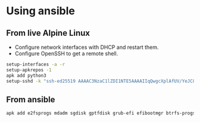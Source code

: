 # Using ansible

## From live Alpine Linux

- Configure network interfaces with DHCP and restart them.
- Configure OpenSSH to get a remote shell.

```bash
setup-interfaces -a -r
setup-apkrepos -1
apk add python3
setup-sshd -k "ssh-ed25519 AAAAC3NzaC1lZDI1NTE5AAAAIIqQwgcXplAfUV/YeJC8FIpZgl0Hr86P35mj6qcnpEJC alex" openssh
```

## From ansible

```bash
apk add e2fsprogs mdadm sgdisk gptfdisk grub-efi efibootmgr btrfs-progs dosfstools zfs zfs-lts lz4
```
